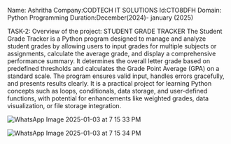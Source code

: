 Name: Ashritha
Company:CODTECH IT SOLUTIONS 
Id:CTO8DFH
Domain: Python Programming 
Duration:December(2024)- january (2025)

TASK-2:
Overview of the project:
STUDENT GRADE TRACKER
The Student Grade Tracker is a Python program designed to manage and analyze student grades by allowing users to input grades for multiple subjects or assignments, calculate the average grade, and display a comprehensive performance summary. It determines the overall letter grade based on predefined thresholds and calculates the Grade Point Average (GPA) on a standard scale. The program ensures valid input, handles errors gracefully, and presents results clearly. It is a practical project for learning Python concepts such as loops, conditionals, data storage, and user-defined functions, with potential for enhancements like weighted grades, data visualization, or file storage integration.

![WhatsApp Image 2025-01-03 at 7 15 33 PM](https://github.com/user-attachments/assets/645b4243-2405-4fc6-b1cb-f7bfb3526ed6)


![WhatsApp Image 2025-01-03 at 7 15 34 PM](https://github.com/user-attachments/assets/6578cc0b-7f95-4326-9cd9-e450d4089646)
